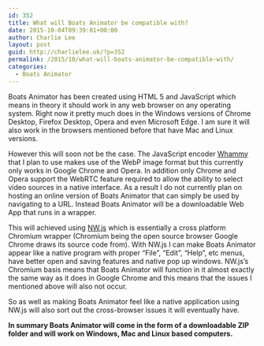 ```yaml
---
id: 352
title: What will Boats Animator be compatible with?
date: 2015-10-04T09:39:01+00:00
author: Charlie Lee
layout: post
guid: http://charlielee.uk/?p=352
permalink: /2015/10/what-will-boats-animator-be-compatible-with/
categories:
  - Boats Animator
---
```

Boats Animator has been created using HTML 5 and JavaScript which means in theory it should work in any web browser on any operating system. Right now it pretty much does in the Windows versions of Chrome Desktop, Firefox Desktop, Opera and even Microsoft Edge. I am sure it will also work in the browsers mentioned before that have Mac and Linux versions.

However this will soon not be the case. The JavaScript encoder <a href="https://github.com/antimatter15/whammy" target="_blank">Whammy</a> that I plan to use makes use of the WebP image format but this currently only works in Google Chrome and Opera. In addition only Chrome and Opera support the WebRTC feature required to allow the ability to select video sources in a native interface. As a result I do not currently plan on hosting an online version of Boats Animator that can simply be used by navigating to a URL. Instead Boats Animator will be a downloadable Web App that runs in a wrapper.

This will achieved using <a href="http://nwjs.io/" target="_blank">NW.js</a> which is essentially a cross platform Chromium wrapper (Chromium being the open source browser Google Chrome draws its source code from). With NW.js I can make Boats Animator appear like a native program with proper &#8220;File&#8221;, &#8220;Edit&#8221;, &#8220;Help&#8221;, etc menus, have better open and saving features and native pop up windows. NW.js&#8217;s Chromium basis means that Boats Animator will function in it almost exactly the same way as it does in Google Chrome and this means that the issues I mentioned above will also not occur.

So as well as making Boats Animator feel like a native application using NW.js will also sort out the cross-browser issues it will eventually have.

 **In summary Boats Animator will come in the form of a downloadable ZIP folder and will work on Windows, Mac and Linux based computers.**